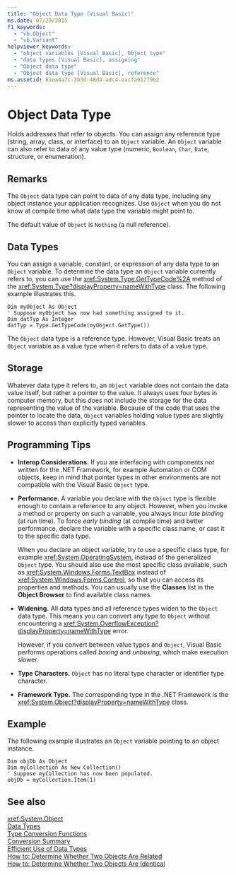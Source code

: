```yaml
---
title: "Object Data Type (Visual Basic)"
ms.date: 07/20/2015
f1_keywords: 
  - "vb.Object"
  - "vb.Variant"
helpviewer_keywords: 
  - "object variables [Visual Basic], Object type"
  - "data types [Visual Basic], assigning"
  - "Object data type"
  - "Object data type [Visual Basic], reference"
ms.assetid: 61ea4a7c-3b3d-48d4-adc4-eacfa91779b2
---
```

# Object Data Type
Holds addresses that refer to objects. You can assign any reference type (string, array, class, or interface) to an `Object` variable. An `Object` variable can also refer to data of any value type (numeric, `Boolean`, `Char`, `Date`, structure, or enumeration).  
  
## Remarks  
 The `Object` data type can point to data of any data type, including any object instance your application recognizes. Use `Object` when you do not know at compile time what data type the variable might point to.  
  
 The default value of `Object` is `Nothing` (a null reference).  
  
## Data Types  
 You can assign a variable, constant, or expression of any data type to an `Object` variable. To determine the data type an `Object` variable currently refers to, you can use the <xref:System.Type.GetTypeCode%2A> method of the <xref:System.Type?displayProperty=nameWithType> class. The following example illustrates this.  
  
```  
Dim myObject As Object  
' Suppose myObject has now had something assigned to it.  
Dim datTyp As Integer  
datTyp = Type.GetTypeCode(myObject.GetType())  
```  
  
 The `Object` data type is a reference type. However, Visual Basic treats an `Object` variable as a value type when it refers to data of a value type.  
  
## Storage  
 Whatever data type it refers to, an `Object` variable does not contain the data value itself, but rather a pointer to the value. It always uses four bytes in computer memory, but this does not include the storage for the data representing the value of the variable. Because of the code that uses the pointer to locate the data, `Object` variables holding value types are slightly slower to access than explicitly typed variables.  
  
## Programming Tips  
  
-   **Interop Considerations.** If you are interfacing with components not written for the .NET Framework, for example Automation or COM objects, keep in mind that pointer types in other environments are not compatible with the Visual Basic `Object` type.  
  
-   **Performance.** A variable you declare with the `Object` type is flexible enough to contain a reference to any object. However, when you invoke a method or property on such a variable, you always incur *late binding* (at run time). To force *early binding* (at compile time) and better performance, declare the variable with a specific class name, or cast it to the specific data type.  
  
     When you declare an object variable, try to use a specific class type, for example <xref:System.OperatingSystem>, instead of the generalized `Object` type. You should also use the most specific class available, such as <xref:System.Windows.Forms.TextBox> instead of <xref:System.Windows.Forms.Control>, so that you can access its properties and methods. You can usually use the **Classes** list in the **Object Browser** to find available class names.  
  
-   **Widening.** All data types and all reference types widen to the `Object` data type. This means you can convert any type to `Object` without encountering a <xref:System.OverflowException?displayProperty=nameWithType> error.  
  
     However, if you convert between value types and `Object`, Visual Basic performs operations called *boxing* and *unboxing*, which make execution slower.  
  
-   **Type Characters.** `Object` has no literal type character or identifier type character.  
  
-   **Framework Type.** The corresponding type in the .NET Framework is the <xref:System.Object?displayProperty=nameWithType> class.  
  
## Example  
 The following example illustrates an `Object` variable pointing to an object instance.  
  
```  
Dim objDb As Object  
Dim myCollection As New Collection()  
' Suppose myCollection has now been populated.  
objDb = myCollection.Item(1)  
```  
  
## See also
 <xref:System.Object>  
 [Data Types](../../../visual-basic/language-reference/data-types/index.md)  
 [Type Conversion Functions](../../../visual-basic/language-reference/functions/type-conversion-functions.md)  
 [Conversion Summary](../../../visual-basic/language-reference/keywords/conversion-summary.md)  
 [Efficient Use of Data Types](../../../visual-basic/programming-guide/language-features/data-types/efficient-use-of-data-types.md)  
 [How to: Determine Whether Two Objects Are Related](../../../visual-basic/programming-guide/language-features/variables/how-to-determine-whether-two-objects-are-related.md)  
 [How to: Determine Whether Two Objects Are Identical](../../../visual-basic/programming-guide/language-features/variables/how-to-determine-whether-two-objects-are-identical.md)
